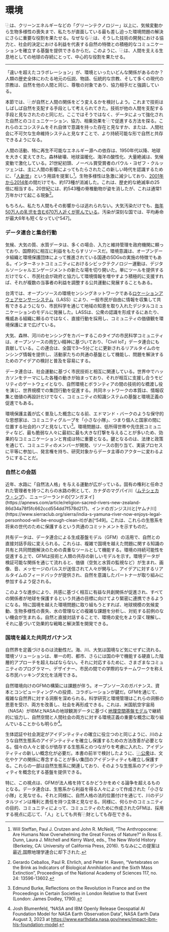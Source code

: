 # 環境

⿻は、クリーンエネルギーなどの「グリーンテクノロジー」以上に、気候変動から生物多様性の喪失まで、私たちが直面している最も差し迫った環境問題の解決にさらに重要な役割を果たせる。なぜなら⿻は、そうした技術の開発における協力と、社会的決定における利益を代表する自然の特徴との積極的なコミュニケーションを確立する基盤を提供できるからだ。このように、⿻は、人間を支える生息地としての地球の存続にとって、中心的な役割を果たせる。

---

「違いを超えたコラボレーション」が、環境といったいどんな関係があるのか？　人類の歴史全体にわたる地元の伝説、物語、伝統的な宗教、そして多くの現代の宗教は、自然を他の人間と同じ、尊敬の対象であり、協力相手だと強調している。  

本節では、⿻が自然と人間の関係をどう変えるかを検討しよう。これまで技術はしばしば自然を支配する手段として考えられてきた。技術が他の人間を支配する手段と見なされたのと同じだ。ここではそうではなく、データによって強化された自然とのコミュニケーション、協力、相乗効果を⿻で促進する方法を探る。これらのエコシステムをそれ自体で意識を持った存在と見なすか、または、人間社会に不可欠な生命維持システムと見なすことで、より持続可能な形で自然と共存できるようになる。  

人間の活動、特に再生不可能なエネルギー源への依存は、1950年代以降、地球を大きく変えてきた。森林破壊、地球温暖化、海洋の酸性化、大量絶滅は、気候変動で激化している。21世紀初頭、ノーベル賞受賞者のパウル・ヨゼフ・クルッツェンは、主に人間の影響によってもたらされたこの新しい時代を認識するために、「[人新世](https://en.wikipedia.org/wiki/Anthropocene)」という用語を提案し[^545]。生物多様性は急激に減少しており、[2001年から2014年](https://www.cnn.com/2020/06/01/world/sixth-mass-extinction-accelerating-intl/index.html)の間だけでも、約173種が消滅した。これは、歴史的な絶滅率の25倍に相当する。20世紀には、約543種の脊椎動物が姿を消したが、これは通常1万年かけて起こる現象[^546]。  

もちろん、私たち人間もその影響からは逃れられない。大気汚染だけでも、[毎年50万人の乳児を含む670万人近くが死んでいる](https://www.unep.org/news-and-stories/story/world-must-band-together-combat-air-pollution-which-kills-7-million-year#:~:text=Exposure%20to%20air%20pollution%20significantly,million%20premature%20deaths%20a%20year.)。汚染が深刻な国では、平均寿命が最大6年も短くなってい[^547]。

### データ連合と集合行動

気候、大気の質、水質データは、多くの場合、入力と維持管理を政府機関に頼っており、国際的に相互に利益をもたらすリソースだ。環境意識は、オープンデータ組織と環境保護団体によって推進されている国連のSDGsの実施の特徴でもある。インターネットコミュニティにおけるシビックテクノロジー運動は、デジタルソーシャルエンゲージメントの新たな場を切り開いた。単にツールを提供するだけでなく、市民社会が政府と協力して環境情報を増やすよう積極的に支援すれば、それが複数の当事者の利益を調整する公共運動に発展することもある。  

台湾では、オープンソースの環境センシングネットワークである[ロケーションアウェアセンサーシステム](https://directory.civictech.guide/listing/location-aware-sensing-system-lass-environmental-sensor-network)（LASS）により、一般市民が自由に情報を収集して共有できるようになり、市民科学を通じて地域の知恵を取り入れたデジタルコミュニケーションのモデルに発展した。LASSは、公衆の認識を形成するにあたり、権威ある組織に頼るのではなく、直接行動を採用し、コミュニティの価値観を環境保護にまで広げている。  

大気、森林、河川のセンシングをカバーするこのタイプの市民科学コミュニティは、オープンソースの雨乞い精神に基づいており、「Civil IoT」データ連合にも貢献している。この連合は、全国で3〜5分ごとに更新されるリアルタイムのセンシング情報を提供し、活動家たちの共通の基盤として機能し、問題を解決するためのアイデアの検討と普及を容易にする。  

データ連合は、社会運動に基づく市民技術と相互に関連している。世界中でハッカソンをテーマにした各種の動きが始まっており、それが相互に支援し合うモビリティのゲートウェイとなり、自然環境とボランティアの間の技術的な橋渡し役を演じ、世界規模での集団行動を促進する。共同ネットワークの本質は、情報収集と価値の再設計だけでなく、コミュニティの知識システムの基盤と環境正義の促進でもある。  

環境保護主義が広く普及した概念になる前、エドマンド・バークのような保守的な思想家は、コミュニティグループを「小さな小隊」、つまり個人と国家の間に位置する社会的ハブと見なしてい[^548]。環境問題は、低所得世帯や先住民コミュニティなど、最も脆弱な人々に最初に最も大きな打撃を与えることが多いため、効果的なコミュニケーションと育成は特に重要となる。鍵となるのは、法律と政策を通じて、コミュニティのメンバーが開発、リソースの割り当て、実装プロセスに平等に参加し、発言権を持ち、研究対象からデータ主導のアクターに変わるようにすることだ。

### 自然との会話  

近年、水路に「自然法人格」を与える運動が広がっている。固有の権利と任命された管理者を持つこれらの水路の例として、カナダのマグパイ川（[ムテシェカウ・シプ](https://nonprofitquarterly.org/environmental-personhood-a-radical-approach-to-climate-justice/#:~:text=In%202021%2C%20the%20Canadian%20government,and%20the%20rights%20of%20nature.)）、ニュージーランドの[ワンガヌイ](https://apnews.com/article/religion-sacred-rivers-new-zealand-86d34a78f5fc662ccd554dd7f578d217)、インドのガンジス川と[ヤムナ川](https://www.sierraclub.org/sierra/india-s-yamuna-river-now-enjoys-legal-personhood-will-be-enough-clean-it)があ[^549]。これは、これらの生態系を将来の世代のために保護するという共通のコミットメントを示すものだ。  

共有データは、データ連合による生成基盤モデル（GFM）の活用で、自然との直接対話手段に変えられる。これらは、複雑で国境を越えた問題に関する知識の共有と共同問題解決のための貴重なツールとして機能する。環境の持続可能性を促進する上で、GFMは技術と人類の共存の新しいモデルを示す。環境データが検証可能な関係を通じて流れると、価値（空気と水質の監視など）が生まれ、画像、音、メッセージのパルスが送信されて人々が関与し、アイデアに対するリアルタイムのフィードバックが提供され、自然を意識したパートナーが取り組みに参加するよう促される。  

このような進歩により、共感に基づく相互に有益な共創関係が促進され、すべての関係者が地球を保護するという共通の目標に向けてより緊密に連携できるようになる。特に国境を越えた環境問題に取り組もうとすれば、地球規模の気候変動、生物多様性の喪失、水の管理などの複雑な課題を分析し、対処する前例のない機会が生まれる。自然と直接対話することで、環境の変化をより深く理解し、それに基づいて効果的な戦略と解決策を開発できる。

### 国境を越えた共同ガバナンス  

自然界を定義づけるのは流動性だ。海、川、大気は国境など気にせずに流れる。環境ソリューションは、単一の町、都市、さらには国の中で機能する硬直した階層的アプローチを超えねばならない。それに対応するために、さまざまなコミュニティのプログラマー、デザイナー、市民の間での学際的なチームワークを称える市民ハッキング文化を活用できる。  

自然環境向けのGFMの構築には課題が伴う。オープンソースのガバナンス、資本とコンピューティングへの投資、コラボレーションが鍵だ。GFMを通じて、複雑な自然界に対する洞察を深められる。科学研究と環境管理はこれらの洞察の恩恵を受け、両方を改善し、社会を再形成できる。これは、米国航空宇宙局（NASA）がIBMとNASAの地球観測データに基づく[地理空間基盤モデル](https://www.earthdata.nasa.gov/news/impact-ibm-hls-foundation-model)で継続的に協力し、自然空間と人間社会の両方に対する環境正義の重要な概念に取り組んでいることからも明らか[^550]。  

生体認証や社会測定がアイデンティティの確立に役立つのと同じように、川のような自然生態系のアイデンティティを確立し保護するための方法改善が必要となる。個々の人々と彼らが依存する生態系とのつながりを考慮に入れた、アイデンティティの新しい概念化が必要だ。本書の前半で検討したように、[⿻公衆](https://www.plurality.net/v/chapters/4-2/jpn/?mode=dark)は、文化やケアの関係に専念することが多い集団のアイデンティティも確立し保護する。これらの一部は自然生態系に関連しており、そのような生態系のアイデンティティを概念化する基盤を提供できる。  

特に、この視点は、GFMが法人格を持てるかどうかをめぐる論争を超えるものとなる。データ連合は、生態系から利益を得る人々によって作成された「小さな小隊」と見なせる。それと同様に、自然人格の法的位置付けを通じて、川のデジタルツインは権利と責任を持つ主体と見なせる。同様に、何らかのコミュニティの目的、コミュニティによって、コミュニティのために作成されたGFMは、採用する視点に応じて、「人」としても共有⿻財としても存在できる。

[^545]:  Will Steffan, Paul J. Crutzen and John R. McNeill, “The Anthropocene: Are Humans Now Overwhelming the Great Forces of Nature?” in Ross E. Dunn, Laura J. Mitchell and Kerry Ward, eds., The New World History (Berkeley, CA: University of California Press, 2016). ちなみにこの提案は最近,国際地理学連合に却下された.

[^546]:  Gerardo Ceballos, Paul R. Ehrlich, and Peter H. Raven, “Vertebrates on the Brink as Indicators of Biological Annihilation and the Sixth Mass Extinction”, Proceedings of the National Academy of Sciences 117, no. 24: 13596-13602.

[^547]:  World Health Organization, “Air Pollution Resource Guide” at https://www.who.int/health-topics/air-pollution\#tab=tab\_1.

[^548]:  Edmund Burke, Reflections on the Revolution in France and on the Proceedings in Certain Societies in London Relative to that Event (London: James Dodley, 1790).

[^549]:  Mihnea Tanasescu, “When a River is a Person: From Ecuador to New Zealand, Nature Gets its Day in Court”, Open Rivers 8, Fall 2017 at https://openrivers.lib.umn.edu/article/when-a-river-is-a-person-from-ecuador-to-new-zealand-nature-gets-its-day-in-court/.

[^550]:  Josh Blumenfeld, “NASA and IBM Openly Release Geospatial AI Foundation Model for NASA Earth Observation Data”, NASA Earth Data August 3, 2023 at https://www.earthdata.nasa.gov/news/impact-ibm-hls-foundation-model.
